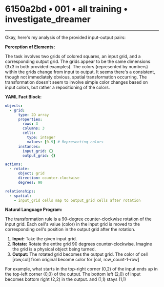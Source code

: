# 6150a2bd • 001 • all training • investigate_dreamer

---
Okay, here's my analysis of the provided input-output pairs:

**Perception of Elements:**

The task involves two grids of colored squares, an input grid, and a corresponding output grid. The grids appear to be the same dimensions (3x3 in both provided examples). The colors (represented by numbers) within the grids change from input to output. It seems there's a consistent, though not immediately obvious, spatial transformation occurring. The transformation doesn't seem to involve simple color changes based on input colors, but rather a repositioning of the colors.

**YAML Fact Block:**



```yaml
objects:
  - grid:
      type: 2D array
      properties:
        rows: 3
        columns: 3
        cells:
          type: integer
          values: [0-9] # Representing colors
      instances:
        input_grid: {}
        output_grid: {}

actions:
  - rotate:
      object: grid
      direction: counter-clockwise
      degrees: 90

relationships:
  - spatial:
    - input_grid cells map to output_grid cells after rotation
```



**Natural Language Program:**

The transformation rule is a 90-degree counter-clockwise rotation of the input grid. Each cell's value (color) in the input grid is moved to the corresponding cell's position in the output grid after the rotation.

1.  **Input:** Take the given input grid.
2.  **Rotate:** Rotate the entire grid 90 degrees counter-clockwise. Imagine the grid is a physical object being turned.
3.  **Output:** The rotated grid becomes the output grid. The color of cell \[row,col] from original become color for \[col, row\_count-1-row]

For example, what starts in the top-right corner (0,2) of the input ends up in the top-left corner (0,0) of the output. The bottom left (2,0) of input becomes bottom right (2,2) in the output. and (1,1) stays (1,1)

